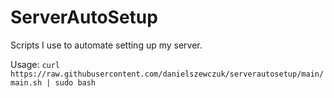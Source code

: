 # ServerAutoSetup
Scripts I use to automate setting up my server.

Usage:
``` curl https://raw.githubusercontent.com/danielszewczuk/serverautosetup/main/main.sh | sudo bash ```
